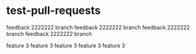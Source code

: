 # test-pull-requests
feedback 2222222 branch 
feedback 2222222 branch 
feedback 2222222 branch 
feedback 2222222 branch 

feature 3 feature 3 feature 3 feature 3 feature 3 